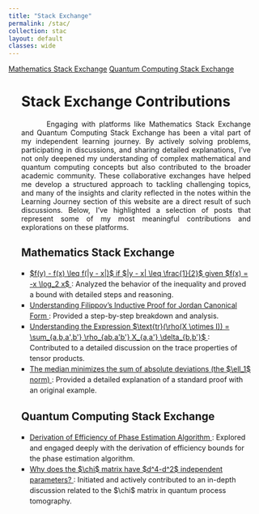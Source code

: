 ```yaml
---
title: "Stack Exchange"
permalink: /stac/
collection: stac
layout: default
classes: wide
---
```


<div class="learning-topnav">
  <a href="lin-stac">Mathematics Stack Exchange</a>
  <a href="/qc-stac">Quantum Computing Stack Exchange</a>
</div>

<style>
.text-block {
  text-align: justify;
  text-indent: 50px;
  max-width: 100%;
}
/* Reset padding and margin for the list */
#toc-container ul {
  margin: 0; /* Remove extra margins */
  padding-left: 1.2em; /* Controlled space for bullet points */
  list-style-type: square;
}

#toc-container li {
  margin: 0;
  padding: 0; 
  line-height: 1.5; /* Improve readability */
  text-align: left; /* Ensures no extra space on the right */
  white-space: normal; /* Prevent text from overflowing */
}

.learning-content {
  margin-left: 5%;
  margin-right: 5%;
  max-width: 100%; /* Avoid excessive width */
  box-sizing: border-box; /* Consistent padding and border behavior */
}

@media (max-width: 768px) {
  #toc-container ul {
    padding-left: 1em; /* Adjust indentation for mobile */
  }
  #toc-container li {
    padding-left: 0.8em;
  }
}
</style>

<div class="learning-content">
  <h1>Stack Exchange Contributions</h1>

<a name="qc"></a>
<div class="text-block">
 <p>Engaging with platforms like Mathematics Stack Exchange and Quantum Computing Stack Exchange has been a vital part of my independent learning journey. By actively solving problems, participating in discussions, and sharing detailed explanations, I’ve not only deepened my understanding of complex mathematical and quantum computing concepts but also contributed to the broader academic community. These collaborative exchanges have helped me develop a structured approach to tackling challenging topics, and many of the insights and clarity reflected in the notes within the Learning Journey section of this website are a direct result of such discussions. Below, I’ve highlighted a selection of posts that represent some of my most meaningful contributions and explorations on these platforms.</p>
 </div>

<h2 id="toc">Mathematics Stack Exchange</h2>

<div id="toc-container">
  <ul>
    <li>
      <a href="https://math.stackexchange.com/questions/4614700/prove-fy-%E2%88%92-fx-leq-fy-%E2%88%92-x-if-y-%E2%88%92-x-%E2%89%A4-1-2-given-fx-x-log-2-x">
        $f(y) - f(x) \leq f(|y - x|)$ if $|y - x| \leq \frac{1}{2}$ given $f(x) = -x \log_2 x$
      </a>: Analyzed the behavior of the inequality and proved a bound with detailed steps and reasoning.
    </li>
    <li>
      <a href="https://math.stackexchange.com/questions/3909381/filippovs-inductive-proof-for-jordan-canonical-form/3911296#3911296">
        Understanding Filippov’s Inductive Proof for Jordan Canonical Form
      </a>: Provided a step-by-step breakdown and analysis.
    </li>
    <li>
      <a href="https://math.stackexchange.com/questions/4250990/understanding-the-expression-tr-big-rhox-otimes-i-big-sum-a-b-a-b-rho">
        Understanding the Expression $\text{tr}(\rho(X \otimes I)) = \sum_{a,b,a',b'} \rho_{ab,a'b'} X_{a,a'} \delta_{b,b'}$
      </a>: Contributed to a detailed discussion on the trace properties of tensor products.
    </li>
    <li>
      <a href="https://math.stackexchange.com/questions/113270/the-median-minimizes-the-sum-of-absolute-deviations-the-ell-1-norm/2364943#2364943">
        The median minimizes the sum of absolute deviations (the $\ell_1$ norm)
      </a>: Provided a detailed explanation of a standard proof with an original example.
    </li>
  </ul>
</div>

<h2 id="toc">Quantum Computing Stack Exchange</h2>

<div id="toc-container">
  <ul>
    <li>
      <a href="https://quantumcomputing.stackexchange.com/questions/22032/derivation-of-efficiency-of-phase-estimation-algorithm">
        Derivation of Efficiency of Phase Estimation Algorithm
      </a>: Explored and engaged deeply with the derivation of efficiency bounds for the phase estimation algorithm.
    </li>
    <li>
      <a href="https://quantumcomputing.stackexchange.com/questions/28924/why-does-the-chi-matrix-have-d4-d2-independent-parameters">
        Why does the $\chi$ matrix have $d^4-d^2$ independent parameters?
      </a>: Initiated and actively contributed to an in-depth discussion related to the $\chi$ matrix in quantum process tomography.
    </li>
  </ul>
</div>
